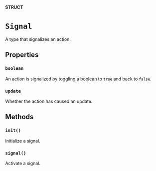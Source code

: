 **STRUCT**

# `Signal`

A type that signalizes an action.

## Properties
### `boolean`

An action is signalized by toggling a boolean to `true` and back to `false`.

### `update`

Whether the action has caused an update.

## Methods
### `init()`

Initialize a signal.

### `signal()`

Activate a signal.
